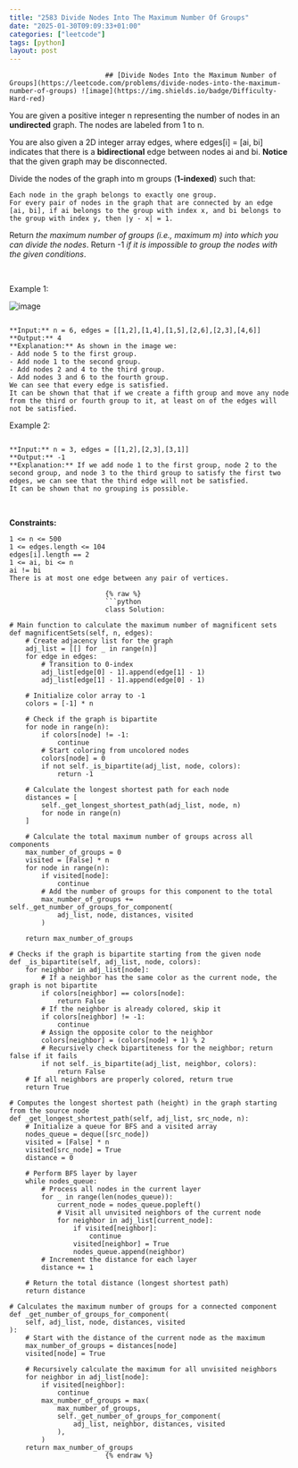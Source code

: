 ```yaml
---
title: "2583 Divide Nodes Into The Maximum Number Of Groups"
date: "2025-01-30T09:09:33+01:00"
categories: ["leetcode"]
tags: [python]
layout: post
---
```



                            ## [Divide Nodes Into the Maximum Number of Groups](https://leetcode.com/problems/divide-nodes-into-the-maximum-number-of-groups) ![image](https://img.shields.io/badge/Difficulty-Hard-red)

You are given a positive integer n representing the number of nodes in an **undirected** graph. The nodes are labeled from 1 to n.

You are also given a 2D integer array edges, where edges[i] = [ai, bi] indicates that there is a **bidirectional** edge between nodes ai and bi. **Notice** that the given graph may be disconnected.

Divide the nodes of the graph into m groups (**1-indexed**) such that:

	Each node in the graph belongs to exactly one group.
	For every pair of nodes in the graph that are connected by an edge [ai, bi], if ai belongs to the group with index x, and bi belongs to the group with index y, then |y - x| = 1.

Return *the maximum number of groups (i.e., maximum *m*) into which you can divide the nodes*. Return -1 *if it is impossible to group the nodes with the given conditions*.

 

Example 1:

![image](https://assets.leetcode.com/uploads/2022/10/13/example1.png)
```

**Input:** n = 6, edges = [[1,2],[1,4],[1,5],[2,6],[2,3],[4,6]]
**Output:** 4
**Explanation:** As shown in the image we:
- Add node 5 to the first group.
- Add node 1 to the second group.
- Add nodes 2 and 4 to the third group.
- Add nodes 3 and 6 to the fourth group.
We can see that every edge is satisfied.
It can be shown that that if we create a fifth group and move any node from the third or fourth group to it, at least on of the edges will not be satisfied.

```

Example 2:

```

**Input:** n = 3, edges = [[1,2],[2,3],[3,1]]
**Output:** -1
**Explanation:** If we add node 1 to the first group, node 2 to the second group, and node 3 to the third group to satisfy the first two edges, we can see that the third edge will not be satisfied.
It can be shown that no grouping is possible.

```

 

**Constraints:**

	1 <= n <= 500
	1 <= edges.length <= 104
	edges[i].length == 2
	1 <= ai, bi <= n
	ai != bi
	There is at most one edge between any pair of vertices.

                            {% raw %}
                            ```python
                            class Solution:

    # Main function to calculate the maximum number of magnificent sets
    def magnificentSets(self, n, edges):
        # Create adjacency list for the graph
        adj_list = [[] for _ in range(n)]
        for edge in edges:
            # Transition to 0-index
            adj_list[edge[0] - 1].append(edge[1] - 1)
            adj_list[edge[1] - 1].append(edge[0] - 1)

        # Initialize color array to -1
        colors = [-1] * n

        # Check if the graph is bipartite
        for node in range(n):
            if colors[node] != -1:
                continue
            # Start coloring from uncolored nodes
            colors[node] = 0
            if not self._is_bipartite(adj_list, node, colors):
                return -1

        # Calculate the longest shortest path for each node
        distances = [
            self._get_longest_shortest_path(adj_list, node, n)
            for node in range(n)
        ]

        # Calculate the total maximum number of groups across all components
        max_number_of_groups = 0
        visited = [False] * n
        for node in range(n):
            if visited[node]:
                continue
            # Add the number of groups for this component to the total
            max_number_of_groups += self._get_number_of_groups_for_component(
                adj_list, node, distances, visited
            )

        return max_number_of_groups

    # Checks if the graph is bipartite starting from the given node
    def _is_bipartite(self, adj_list, node, colors):
        for neighbor in adj_list[node]:
            # If a neighbor has the same color as the current node, the graph is not bipartite
            if colors[neighbor] == colors[node]:
                return False
            # If the neighbor is already colored, skip it
            if colors[neighbor] != -1:
                continue
            # Assign the opposite color to the neighbor
            colors[neighbor] = (colors[node] + 1) % 2
            # Recursively check bipartiteness for the neighbor; return false if it fails
            if not self._is_bipartite(adj_list, neighbor, colors):
                return False
        # If all neighbors are properly colored, return true
        return True

    # Computes the longest shortest path (height) in the graph starting from the source node
    def _get_longest_shortest_path(self, adj_list, src_node, n):
        # Initialize a queue for BFS and a visited array
        nodes_queue = deque([src_node])
        visited = [False] * n
        visited[src_node] = True
        distance = 0

        # Perform BFS layer by layer
        while nodes_queue:
            # Process all nodes in the current layer
            for _ in range(len(nodes_queue)):
                current_node = nodes_queue.popleft()
                # Visit all unvisited neighbors of the current node
                for neighbor in adj_list[current_node]:
                    if visited[neighbor]:
                        continue
                    visited[neighbor] = True
                    nodes_queue.append(neighbor)
            # Increment the distance for each layer
            distance += 1

        # Return the total distance (longest shortest path)
        return distance

    # Calculates the maximum number of groups for a connected component
    def _get_number_of_groups_for_component(
        self, adj_list, node, distances, visited
    ):
        # Start with the distance of the current node as the maximum
        max_number_of_groups = distances[node]
        visited[node] = True

        # Recursively calculate the maximum for all unvisited neighbors
        for neighbor in adj_list[node]:
            if visited[neighbor]:
                continue
            max_number_of_groups = max(
                max_number_of_groups,
                self._get_number_of_groups_for_component(
                    adj_list, neighbor, distances, visited
                ),
            )
        return max_number_of_groups
                            {% endraw %}
                            